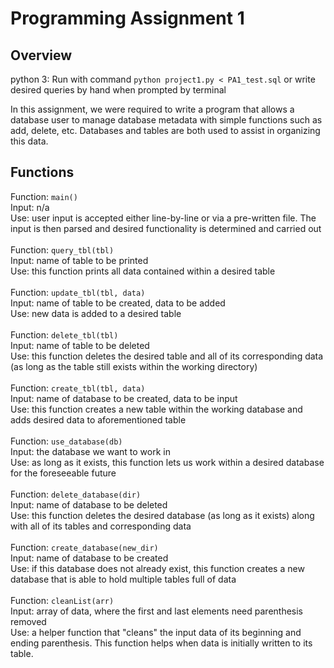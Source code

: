 # Programming Assignment 1

## Overview
python 3: Run with command `python project1.py < PA1_test.sql` or write desired queries by hand when prompted by terminal

In this assignment, we were required to write a program that allows a database user to manage database metadata with simple functions such as add, delete, etc. Databases and tables are both used to assist in organizing this data.



## Functions
Function: `main()`<br />
Input: n/a<br />
Use: user input is accepted either line-by-line or via a pre-written file. The input is then parsed and desired functionality is determined and carried out
<br />
<br />
Function: `query_tbl(tbl)`<br />
Input: name of table to be printed<br />
Use: this function prints all data contained within a desired table
<br />
<br />
Function: `update_tbl(tbl, data)`<br />
Input: name of table to be created, data to be added<br />
Use: new data is added to a desired table
<br />
<br />
Function: `delete_tbl(tbl)`<br />
Input: name of table to be deleted<br />
Use: this function deletes the desired table and all of its corresponding data (as long as the table still exists within the working directory)
<br />
<br />
Function: `create_tbl(tbl, data)`<br />
Input: name of database to be created, data to be input<br />
Use: this function creates a new table within the working database and adds desired data to aforementioned table
<br />
<br />
Function: `use_database(db)`<br />
Input: the database we want to work in<br />
Use: as long as it exists, this function lets us work within a desired database for the foreseeable future
<br />
<br />
Function: `delete_database(dir)`<br />
Input: name of database to be deleted<br />
Use: this function deletes the desired database (as long as it exists) along with all of its tables and corresponding data
<br />
<br />
Function: `create_database(new_dir)`<br />
Input: name of database to be created<br />
Use: if this database does not already exist, this function creates a new database that is able to hold multiple tables full of data
<br />
<br />
Function: `cleanList(arr)`<br />
Input: array of data, where the first and last elements need parenthesis removed<br />
Use: a helper function that "cleans" the input data of its beginning and ending parenthesis. This function helps when data is initially written to its table.
